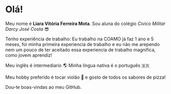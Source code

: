 # Olá!

Meu nome é **Liara Vitória Ferreira Mota**. Sou aluna do colégio *Civico Militar Darcy José Costa* :sunglasses:

Tenho experiência de trabalho:
Eu trabalho na COAMO já faz 1 ano e 5 meses, foi minha primeira experiencia de trabalho e eu não me arependo nem um pouco de ter aceitado essa experiencia de trabalho magnifica, como jovem aprendiz!

Meu inglês é intermediario :earth_americas:
Minha língua nativa é o português :brazil:

Meu hobby preferido é tocar violão  🎸 e gosto de todos os sabores de pizza!

Dou-te boas-vindas ao meu GitHub.
